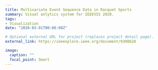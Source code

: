 ```yaml
---
title: Multivariate Event Sequence Data in Racquet Sports
summary: Visual anlytics system for IEEEVIS 2020.
tags:
- Visualization
date: "2020-03-01T00:00:00Z"

# Optional external URL for project (replaces project detail page).
external_link: https://ieeexplore.ieee.org/document/9308628

image:
  caption: ""
  focal_point: Smart
---
```

